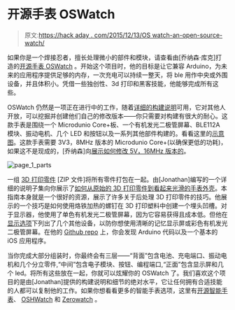 # 开源手表 OSWatch

> 原文:[https://hack aday . com/2015/12/13/OS watch-an-open-source-watch/](https://hackaday.com/2015/12/13/oswatch-an-open-source-watch/)

如果你是一个焊接忍者，擅长处理微小的部件和模块，请查看由[乔纳森·库克]打造的[开源手表 OSWatch](http://oswatch.org/) 。开始这个项目时，他的目标是让它兼容 Arduino，为未来的应用程序提供足够的内存，一次充电可以持续一整天，将 ble 用作中央或外围设备，并且体积小。凭借一些独创性、3d 打印和黑客技能，他能够完成所有这些。

OSWatch 仍然是一项正在进行中的工作，随着[详细的构建说明](http://oswatch.org/mkII_build_page_1.php)可用，它对其他人开放，可以挖掘并创建他们自己的修改版本——你只需要对构建有很大的耐心。这款手表是围绕一个 Microdunio Core+板、一个有机发光二极管屏幕、BLE112A 模块、振动电机、几个 LED 和按钮以及一系列其他部件构建的。看看这里的[示意图](http://oswatch.org/mkII_build_schematics.php)。这款手表需要 3V3，8MHz 版本的 Microdunio Core+(以确保更低的功耗)，如果这不是现成的，[乔纳森]向[展示如何修改 5V，16MHz 版本的](http://oswatch.org/8mhz_microduino.php)。

![page_1_parts](../Images/9a5b80c138456cef12617779f157e41d.png)

一组 [3D 打印零件](http://oswatch.org/files/parts.zip) [ZIP 文件]将所有零件打包在一起。由[Jonathan]编写的一个详细的说明子集向你展示了[如何从原始的 3D 打印零件到看起来光滑的手表外壳](http://oswatch.org/3d_printing_build.php)。本指南本身就是一个很好的资源，展示了许多关于后处理 3D 打印零件的技巧。他展示的一个技巧是如何使用烙铁加热的螺钉在 3D 打印塑料中创建一个埋头凹槽。对于显示器，他使用了单色有机发光二极管屏幕，因为它容易获得且成本低。但他在[显示选项](http://oswatch.org/details_screen.php)下列出了几个其他设备，以防你想使用清晰的记忆显示屏或彩色有机发光二极管屏幕。在他的 [Github repo](https://github.com/donothingbox) 上，你会发现 Arduino 代码以及一个基本的 iOS 应用程序。

当你完成大部分组装时，你最终会有三层——“背面”包含电池、充电端口、振动电机和几个分立零件,“中间”包含电子模块、按钮、编程端口,“正面”包含显示屏和几个 led。将所有这些放在一起，你就可以炫耀你的 OSWatch 了。我们喜欢这个项目的是由[Jonathan]提供的构建说明和细节的绝对水平，它让任何拥有合适技能的人都可以复制他的工作。如果你想看看更多的智能手表选项，这里有[开源智能手表](https://hackaday.io/project/6833-open-source-smart-watch)、 [OSHWatch](https://hackaday.io/project/2263-oshwatch) 和 [Zerowatch](https://hackaday.io/project/6855-zerowatch) 。